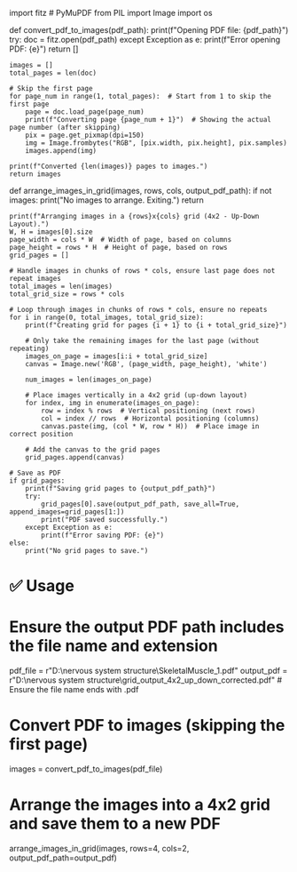 import fitz  # PyMuPDF
from PIL import Image
import os

def convert_pdf_to_images(pdf_path):
    print(f"Opening PDF file: {pdf_path}")
    try:
        doc = fitz.open(pdf_path)
    except Exception as e:
        print(f"Error opening PDF: {e}")
        return []

    images = []
    total_pages = len(doc)
    
    # Skip the first page
    for page_num in range(1, total_pages):  # Start from 1 to skip the first page
        page = doc.load_page(page_num)
        print(f"Converting page {page_num + 1}")  # Showing the actual page number (after skipping)
        pix = page.get_pixmap(dpi=150)
        img = Image.frombytes("RGB", [pix.width, pix.height], pix.samples)
        images.append(img)
    
    print(f"Converted {len(images)} pages to images.")
    return images

def arrange_images_in_grid(images, rows, cols, output_pdf_path):
    if not images:
        print("No images to arrange. Exiting.")
        return

    print(f"Arranging images in a {rows}x{cols} grid (4x2 - Up-Down Layout).")
    W, H = images[0].size
    page_width = cols * W  # Width of page, based on columns
    page_height = rows * H  # Height of page, based on rows
    grid_pages = []

    # Handle images in chunks of rows * cols, ensure last page does not repeat images
    total_images = len(images)
    total_grid_size = rows * cols

    # Loop through images in chunks of rows * cols, ensure no repeats
    for i in range(0, total_images, total_grid_size):
        print(f"Creating grid for pages {i + 1} to {i + total_grid_size}")
        
        # Only take the remaining images for the last page (without repeating)
        images_on_page = images[i:i + total_grid_size]
        canvas = Image.new('RGB', (page_width, page_height), 'white')

        num_images = len(images_on_page)

        # Place images vertically in a 4x2 grid (up-down layout)
        for index, img in enumerate(images_on_page):
            row = index % rows  # Vertical positioning (next rows)
            col = index // rows  # Horizontal positioning (columns)
            canvas.paste(img, (col * W, row * H))  # Place image in correct position

        # Add the canvas to the grid pages
        grid_pages.append(canvas)

    # Save as PDF
    if grid_pages:
        print(f"Saving grid pages to {output_pdf_path}")
        try:
            grid_pages[0].save(output_pdf_path, save_all=True, append_images=grid_pages[1:])
            print("PDF saved successfully.")
        except Exception as e:
            print(f"Error saving PDF: {e}")
    else:
        print("No grid pages to save.")

# ✅ Usage

# Ensure the output PDF path includes the file name and extension
pdf_file = r"D:\nervous system structure\SkeletalMuscle_1.pdf"
output_pdf = r"D:\nervous system structure\grid_output_4x2_up_down_corrected.pdf"  # Ensure the file name ends with .pdf

# Convert PDF to images (skipping the first page)
images = convert_pdf_to_images(pdf_file)

# Arrange the images into a 4x2 grid and save them to a new PDF
arrange_images_in_grid(images, rows=4, cols=2, output_pdf_path=output_pdf)
